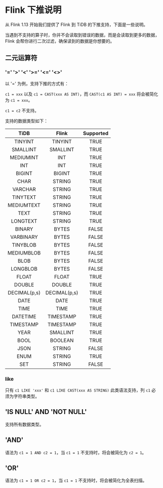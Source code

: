 # Flink 下推说明

从 Flink 1.13 开始我们提供了 Flink 到 TiDB 的下推支持，下面是一些说明。

当遇到不支持的算子时，你并不会读取到错误的数据，而是会读取到更多的数据，Flink 会帮你进行二次过滤，确保读到的数据是你想要的。

## 二元运算符

###  '=' '>' '<' '>=' '<=' '<>'

以 '=' 为例，支持下推的方式有：

`c1 = xxx` 以及 `c1 = CAST(xxx AS INT)`，而 `CAST(c1 AS INT) = xxx` 将会被简化为 `c1 = xxx`。

`c1 = c2` 不支持。

支持的数据类型如下：

|     TiDB     |    Flink     | Supported |
|:------------:|:------------:|:---------:|
|   TINYINT    |   TINYINT    |   TRUE    |
|   SMALLINT   |   SMALLINT   |   TRUE    |
|  MEDIUMINT   |     INT      |   TRUE    |
|     INT      |     INT      |   TRUE    |
|    BIGINT    |    BIGINT    |   TRUE    |
|     CHAR     |    STRING    |   TRUE    |
|   VARCHAR    |    STRING    |   TRUE    |
|   TINYTEXT   |    STRING    |   TRUE    |
|  MEDIUMTEXT  |    STRING    |   TRUE    |
|     TEXT     |    STRING    |   TRUE    |
|   LONGTEXT   |    STRING    |   TRUE    |
|    BINARY    |    BYTES     |   FALSE   |
|  VARBINARY   |    BYTES     |   FALSE   |
|   TINYBLOB   |    BYTES     |   FALSE   |
|  MEDIUMBLOB  |    BYTES     |   FALSE   |
|     BLOB     |    BYTES     |   FALSE   |
|   LONGBLOB   |    BYTES     |   FALSE   |
|    FLOAT     |    FLOAT     |   TRUE    |
|    DOUBLE    |    DOUBLE    |   TRUE    |
| DECIMAL(p,s) | DECIMAL(p,s) |   TRUE    |
|     DATE     |     DATE     |   TRUE    |
|     TIME     |     TIME     |   TRUE    |
|   DATETIME   |  TIMESTAMP   |   TRUE    |
|  TIMESTAMP   |  TIMESTAMP   |   TRUE    |
|     YEAR     |   SMALLINT   |   TRUE    |
|     BOOL     |   BOOLEAN    |   TRUE    |
|     JSON     |    STRING    |   FALSE   |
|     ENUM     |    STRING    |   TRUE    |
|     SET      |    STRING    |   FALSE   |

### like

只有 `c1 LIKE 'xxx'` 和 `c1 LIKE CAST(xxx AS STRING)` 此类语法支持，列 `c1` 必须为字符串类型。

## 'IS NULL' AND 'NOT NULL'

支持所有数据类型。

## 'AND'

语法为 `c1 = 1 AND c2 = 1`，当 `c1 = 1` 不支持时，将会被简化为 `c2 = 1`。

## 'OR'

语法为 `c1 = 1 OR c2 = 1`，当 `c1 = 1` 不支持时，将会被简化为全表扫描。



